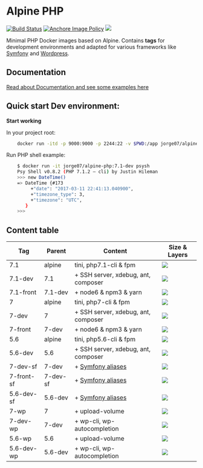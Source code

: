 # Alpine PHP 
[![Build Status](https://travis-ci.org/jorge07/alpine-php.svg?branch=master)](https://travis-ci.org/jorge07/alpine-php) [![Anchore Image Policy](https://anchore.io/service/badges/policy/fb3efc7a464467f4f3a069d7dfc2124c21b89e93f8cb9ec4afd101aec3b8767e)](https://anchore.io/image/dockerhub/fb3efc7a464467f4f3a069d7dfc2124c21b89e93f8cb9ec4afd101aec3b8767e?repo=jorge07%2Falpine-php&tag=7) [![](https://img.shields.io/docker/pulls/jorge07/alpine-php.svg)](https://hub.docker.com/r/jorge07/alpine-php/)


Minimal PHP Docker images based on Alpine. Contains **tags** for development environments and adapted for various frameworks like [Symfony](http://symfony.com/) and [Wordpress](https://github.com/WordPress/WordPress).

## Documentation

[Read about Documentation and see some examples here](https://github.com/jorge07/alpine-php/tree/master/doc/README.md)

## Quick start Dev environment:

**Start working**

In your project root:
```sh
    docker run -itd -p 9000:9000 -p 2244:22 -v $PWD:/app jorge07/alpine-php:7.1-dev
```


Run PHP shell example:

```sh
    $ docker run -it jorge07/alpine-php:7.1-dev psysh
    Psy Shell v0.8.2 (PHP 7.1.2 — cli) by Justin Hileman
    >>> new DateTime()
    => DateTime {#173
         +"date": "2017-03-11 22:41:13.040900",
         +"timezone_type": 3,
         +"timezone": "UTC",
       }
    >>>
```

## Content table

|    Tag     | Parent     |        Content                                                                    | Size & Layers
|------------|------------|-----------------------------------------------------------------------------------|---------
| 7.1        |   alpine   | tini, php7.1-cli & fpm                                                            | [![](https://images.microbadger.com/badges/image/jorge07/alpine-php:7.1.svg)](https://microbadger.com/images/jorge07/alpine-php:7.1 "Get your own image badge on microbadger.com")
| 7.1-dev    |    7.1     | + SSH server, xdebug, ant, composer                                               | [![](https://images.microbadger.com/badges/image/jorge07/alpine-php:7.1-dev.svg)](https://microbadger.com/images/jorge07/alpine-php:7.1-dev "Get your own image badge on microbadger.com")
| 7.1-front  |  7.1-dev   | + node6 & npm3 & yarn                                                             | [![](https://images.microbadger.com/badges/image/jorge07/alpine-php:7.1-front.svg)](https://microbadger.com/images/jorge07/alpine-php:7.1-front "Get your own image badge on microbadger.com")
| 7          |   alpine   | tini, php7-cli & fpm                                                              | [![](https://images.microbadger.com/badges/image/jorge07/alpine-php:7.svg)](https://microbadger.com/images/jorge07/alpine-php:7 "Get your own image badge on microbadger.com")
| 7-dev      |     7      | + SSH server, xdebug, ant, composer                                               | [![](https://images.microbadger.com/badges/image/jorge07/alpine-php:7-dev.svg)](https://microbadger.com/images/jorge07/alpine-php:7-dev "Get your own image badge on microbadger.com")
| 7-front    |   7-dev    | + node6 & npm3 & yarn                                                             | [![](https://images.microbadger.com/badges/image/jorge07/alpine-php:7-front.svg)](https://microbadger.com/images/jorge07/alpine-php:7-front "Get your own image badge on microbadger.com")
| 5.6        |   alpine   | tini, php5.6-cli & fpm                                                            | [![](https://images.microbadger.com/badges/image/jorge07/alpine-php:5.6.svg)](https://microbadger.com/images/jorge07/alpine-php:5.6 "Get your own image badge on microbadger.com")
| 5.6-dev    |    5.6     | + SSH server, xdebug, ant, composer                                               | [![](https://images.microbadger.com/badges/image/jorge07/alpine-php:5.6-dev.svg)](https://microbadger.com/images/jorge07/alpine-php:5.6-dev "Get your own image badge on microbadger.com")
| 7-dev-sf   |   7-dev    | + [Symfony aliases](https://github.com/jorge07/alpine-php/blob/symfony/README.md) | [![](https://images.microbadger.com/badges/image/jorge07/alpine-php:7-dev-sf.svg)](https://microbadger.com/images/jorge07/alpine-php:7-dev-sf "Get your own image badge on microbadger.com")
| 7-front-sf |  7-dev-sf  | + [Symfony aliases](https://github.com/jorge07/alpine-php/blob/symfony/README.md) | [![](https://images.microbadger.com/badges/image/jorge07/alpine-php:7-front-sf.svg)](https://microbadger.com/images/jorge07/alpine-php:7-front-sf "Get your own image badge on microbadger.com")
| 5.6-dev-sf |   5.6-dev  | + [Symfony aliases](https://github.com/jorge07/alpine-php/blob/symfony/README.md) | [![](https://images.microbadger.com/badges/image/jorge07/alpine-php:5.6-dev-sf.svg)](https://microbadger.com/images/jorge07/alpine-php:5.6-dev-sf "Get your own image badge on microbadger.com")
| 7-wp       |     7      | + upload-volume                                                                   | [![](https://images.microbadger.com/badges/image/jorge07/alpine-php:7-wp.svg)](https://microbadger.com/images/jorge07/alpine-php:7-wp "Get your own image badge on microbadger.com")
| 7-dev-wp   |   7-dev    | + wp-cli, wp-autocompletion                                                       | [![](https://images.microbadger.com/badges/image/jorge07/alpine-php:7-dev-wp.svg)](https://microbadger.com/images/jorge07/alpine-php:7-dev-wp "Get your own image badge on microbadger.com")
| 5.6-wp     |    5.6     | + upload-volume                                                                   | [![](https://images.microbadger.com/badges/image/jorge07/alpine-php:5.6-wp.svg)](https://microbadger.com/images/jorge07/alpine-php:5.6-wp "Get your own image badge on microbadger.com")
| 5.6-dev-wp |  5.6-dev   | + wp-cli, wp-autocompletion                                                       | [![](https://images.microbadger.com/badges/image/jorge07/alpine-php:5.6-dev-wp.svg)](https://microbadger.com/images/jorge07/alpine-php:5.6-dev-wp "Get your own image badge on microbadger.com")
